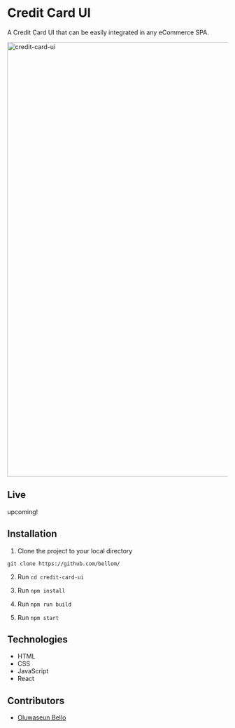 # Credit Card UI
A Credit Card UI that can be easily integrated in any eCommerce SPA.

<img width="991" alt="credit-card-ui" src="https://user-images.githubusercontent.com/31897434/92611990-48a30d80-f2b1-11ea-9018-89f8e27e7386.png">

## Live
upcoming!
## Installation

1. Clone the project to your local directory

```
git clone https://github.com/bellom/
```

2. Run `cd credit-card-ui`

3. Run `npm install`

4. Run `npm run build`

5. Run `npm start`


## Technologies

- HTML
- CSS
- JavaScript
- React

## Contributors
* [Oluwaseun Bello](https://github.com/bellom)

